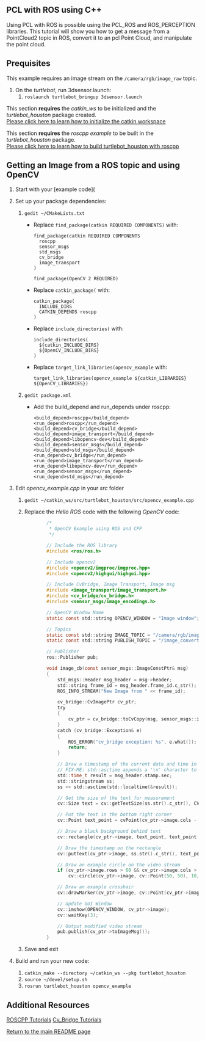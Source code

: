 ## PCL with ROS using C++
Using PCL with ROS is possible using the PCL_ROS and ROS_PERCEPTION libraries.
This tutorial will show you how to get a message from a PointCloud2 topic in ROS, convert it to an pcl Point Cloud, and manipulate the point cloud.

## Prequisites
This example requires an image stream on the `/camera/rgb/image_raw` topic.
1. On the _turtlebot_, run 3dsensor.launch:
    1. `roslaunch turtlebot_bringup 3dsensor.launch`

This section **requires** the *catkin_ws* to be initialized and the *turtlebot_houston* package created.  
[Please click here to learn how to initialize the catkin workspace](08-Catkin_Workspace.md)  

This section **requires** the *roscpp example* to be built in the *turtlebot_houston* package.  
[Please click here to learn how to build turtlebot_houston with roscpp](08b-ROSCPP_Building.md)  

## Getting an Image from a ROS topic and using OpenCV
1. Start with your [example code](
1. Set up your package dependencies:
    1. `gedit ~/CMakeLists.txt`
        * Replace `find_package(catkin REQUIRED COMPONENTS)` with:

            ```
            find_package(catkin REQUIRED COMPONENTS
              roscpp
              sensor_msgs
              std_msgs
              cv_bridge
              image_transport
            )

            find_package(OpenCV 2 REQUIRED)
            ```

        * Replace `catkin_package(` with:

            ```
            catkin_package(
              INCLUDE_DIRS
              CATKIN_DEPENDS roscpp
            )
            ```
        
        * Replace `include_directories(` with:
            
            ```
			include_directories(
			  ${catkin_INCLUDE_DIRS}
			  ${OpenCV_INCLUDE_DIRS}
			)
			```

		* Replace `target_link_libraries(opencv_example` with:

			```
            target_link_libraries(opencv_example ${catkin_LIBRARIES} ${OpenCV_LIBRARIES})
            ```

    2. `gedit package.xml`
        * Add the build_depend and run_depends under roscpp:

            ```
            <build_depend>roscpp</build_depend>
            <run_depend>roscpp</run_depend>
            <build_depend>cv_bridge</build_depend>
            <build_depend>image_transport</build_depend>
            <build_depend>libopencv-dev</build_depend>
            <build_depend>sensor_msgs</build_depend>
            <build_depend>std_msgs</build_depend>
            <run_depend>cv_bridge</run_depend>
            <run_depend>image_transport</run_depend>
            <run_depend>libopencv-dev</run_depend>
            <run_depend>sensor_msgs</run_depend>
            <run_depend>std_msgs</run_depend>
            ```

2. Edit *opencv_example.cpp* in your *src* folder
    1. `gedit ~/catkin_ws/src/turtlebot_houston/src/opencv_example.cpp`
    2. Replace the *Hello ROS* code with the following *OpenCV* code:

        ```c
				/*
				 * OpenCV Example using ROS and CPP
				 */

				// Include the ROS library
				#include <ros/ros.h>

				// Include opencv2
				#include <opencv2/imgproc/imgproc.hpp>
				#include <opencv2/highgui/highgui.hpp>

				// Include CvBridge, Image Transport, Image msg
				#include <image_transport/image_transport.h>
				#include <cv_bridge/cv_bridge.h>
				#include <sensor_msgs/image_encodings.h>

				// OpenCV Window Name
				static const std::string OPENCV_WINDOW = "Image window";

				// Topics
				static const std::string IMAGE_TOPIC = "/camera/rgb/image_raw";
				static const std::string PUBLISH_TOPIC = "/image_converter/output_video";

				// Publisher
				ros::Publisher pub;

				void image_cb(const sensor_msgs::ImageConstPtr& msg)
				{
					std_msgs::Header msg_header = msg->header;
					std::string frame_id = msg_header.frame_id.c_str();
					ROS_INFO_STREAM("New Image from " << frame_id);

					cv_bridge::CvImagePtr cv_ptr;
					try
					{
						cv_ptr = cv_bridge::toCvCopy(msg, sensor_msgs::image_encodings::BGR8);
					}
					catch (cv_bridge::Exception& e)
					{
						ROS_ERROR("cv_bridge exception: %s", e.what());
						return;
					}

					// Draw a timestamp of the current date and time in the top left of the image
					// FIX-ME: std::asctime appends a '\n' character to the end of the string
					std::time_t result = msg_header.stamp.sec;
					std::stringstream ss;
					ss << std::asctime(std::localtime(&result));

					// Get the size of the text for measurement
					cv::Size text = cv::getTextSize(ss.str().c_str(), CV_FONT_HERSHEY_SIMPLEX, 0.4, 1, 0);

					// Put the text in the bottom right corner
					cv::Point text_point = cvPoint(cv_ptr->image.cols - 20 - text.width, cv_ptr->image.rows - 20 - text.height);

					// Draw a black background behind text
					cv::rectangle(cv_ptr->image, text_point, text_point + cv::Point(text.width, -text.height), CV_RGB(0,0,0), CV_FILLED);

					// Draw the timestamp on the rectangle
					cv::putText(cv_ptr->image, ss.str().c_str(), text_point, CV_FONT_HERSHEY_SIMPLEX, 0.4, CV_RGB(255,255,255));

					// Draw an example circle on the video stream
					if (cv_ptr->image.rows > 60 && cv_ptr->image.cols > 60)
						cv::circle(cv_ptr->image, cv::Point(50, 50), 10, CV_RGB(255,0,0));

					// Draw an example crosshair
					cv::drawMarker(cv_ptr->image, cv::Point(cv_ptr->image.cols/2, cv_ptr->image.rows/2),  cv::Scalar(0, 0, 255), cv::MARKER_CROSS, 10, 1);

					// Update GUI Window
					cv::imshow(OPENCV_WINDOW, cv_ptr->image);
					cv::waitKey(3);

					// Output modified video stream
					pub.publish(cv_ptr->toImageMsg());
				}

        ```
    
    3. Save and exit

3. Build and run your new code:
    1. `catkin_make --directory ~/catkin_ws --pkg turtlebot_houston`
    2. `source ~/devel/setup.sh`
    3. `rosrun turtlebot_houston opencv_example`


## Additional Resources
[ROSCPP Tutorials](http://wiki.ros.org/roscpp_tutorials)
[Cv_Bridge Tutorials](http://wiki.ros.org/cv_bridge/Tutorials)

[Return to the main README page](/README.md)
